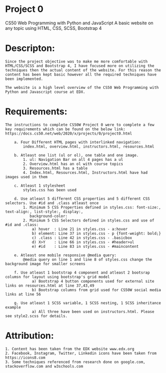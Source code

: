 # Project 0
CS50 Web Programming with Python and JavaScript
A basic website on any topic using HTML, CSS, SCSS, Bootstrap 4

# Descripton:
    Since the project objective was to make me more comfortable with HTML/CSS/SCSS and Bootstrap 4, I have focused more on utilizing the techniques then the actual content of the website. For this reason the content has been kept basic however all the required techniques have been implemented. 

    The website is a high level overview of the CS50 Web Programming with Python and Javascript course at EDX.

# Requirements:
    The instructions to complete CS50W Project 0 were to complete a few key requirements which can be found on the below link:
    https://docs.cs50.net/web/2020/x/projects/0/project0.html

        a. Four Different HTML pages with interlinked navigation:
            index.html, overview.html, instructors.html, resources.html

        b. Atleast one list (ul or ol), one table and one image.    
            1. ul: Navigation Bar on all 4 pages has a ul
            2. Overview.html has an ol with course topics
            3. Resources.html has a table
            4. Index.html, Resources.html, Instructors.html have had images used in them

        c. Atleast 1 stylesheet
            styles.css has been used

        d. Use atleast 5 different CSS properties and 5 different CSS selectors. Use #id and .class atleast once
            1. Minimum 5 CSS Properties defined in styles.css: font-size:, text-align:, list-style:, display:,          
               background-color:
            2. Minimum 5 CSS Selectors defined in styles.css and use of #id and .class: 
                a) hover  : Line 21 in styles.css - a:hover
                b) element: Line 37 in styles.css - p {font-weight: bold;}
                c) .class : Line 42 in styles.css - .basicbox
                d) X>Y    : Line 66 in styles.css - #header>ul
                e) #id    : Line 83 in styles.css - #maincontent

        e. Atleast one mobile responsive @media query:
            @media query on line 1 and line 8 of styles.css change the background image for smaller screens

        f. Use atleast 1 bootstrap 4 component and atleast 2 bootsrap columsn for layout using bootstrap's grid model
                a) Bootstrap 4 button components used for external site links on resources.html at line 37,43,49
                b) Bootstrap columns from grid used for CS50W social media links at line 56

        g. Use atleast 1 SCSS variable, 1 SCSS nesting, 1 SCSS inheritance example
                a) All three have been used on instructors.html. Please see style2.scss for details.

# Attribution:
    1. Content has been taken from the EDX website www.edx.org
    2. Facebook, Instagram, Twitter, Linkedin icons have been taken from https://icons8.com
    3. Some techniques referenced from research done on google.com, stackoverflow.com and w3schools.com



